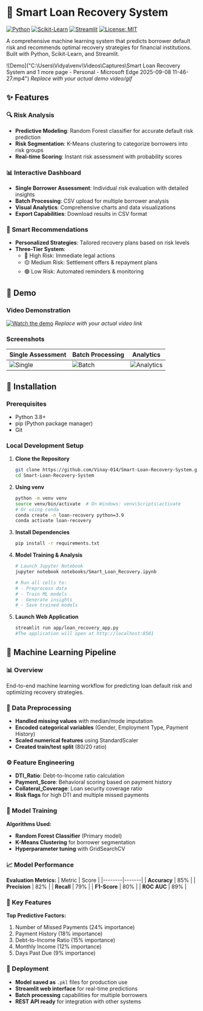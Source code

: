 # 🏦 Smart Loan Recovery System

[![Python](https://img.shields.io/badge/Python-3.8%2B-blue)](https://www.python.org/)
[![Scikit-Learn](https://img.shields.io/badge/Scikit--Learn-1.2+-orange)](https://scikit-learn.org/)
[![Streamlit](https://img.shields.io/badge/Streamlit-1.22+-red)](https://streamlit.io/)
[![License: MIT](https://img.shields.io/badge/License-MIT-yellow.svg)](https://opensource.org/licenses/MIT)

A comprehensive machine learning system that predicts borrower default risk and recommends optimal recovery strategies for financial institutions. Built with Python, Scikit-Learn, and Streamlit.

![Demo]("C:\Users\Vidya\venv\Videos\Captures\Smart Loan Recovery System and 1 more page - Personal - Microsoft​ Edge 2025-09-08 11-46-27.mp4") *Replace with your actual demo video/gif*


## ✨ Features

### 🔍 Risk Analysis
- **Predictive Modeling**: Random Forest classifier for accurate default risk prediction
- **Risk Segmentation**: K-Means clustering to categorize borrowers into risk groups
- **Real-time Scoring**: Instant risk assessment with probability scores

### 📊 Interactive Dashboard
- **Single Borrower Assessment**: Individual risk evaluation with detailed insights
- **Batch Processing**: CSV upload for multiple borrower analysis
- **Visual Analytics**: Comprehensive charts and data visualizations
- **Export Capabilities**: Download results in CSV format

### 🎯 Smart Recommendations
- **Personalized Strategies**: Tailored recovery plans based on risk levels
- **Three-Tier System**: 
  - 🔴 High Risk: Immediate legal actions
  - 🟡 Medium Risk: Settlement offers & repayment plans
  - 🟢 Low Risk: Automated reminders & monitoring

## 🎥 Demo

### Video Demonstration
[![Watch the demo](https://img.shields.io/badge/YouTube-Demo_Video-red?style=for-the-badge&logo=youtube)](https://youtube.com) *Replace with your actual video link*


### Screenshots
| Single Assessment | Batch Processing | Analytics |
|-------------------|------------------|-----------|
| ![Single](https://via.placeholder.com/300x200.png?text=Single+Assessment) | ![Batch](https://via.placeholder.com/300x200.png?text=Batch+Processing) | ![Analytics](https://via.placeholder.com/300x200.png?text=Analytics+Dashboard) |

## 🚀 Installation

### Prerequisites
- Python 3.8+
- pip (Python package manager)
- Git

### Local Development Setup

1. **Clone the Repository**
   ```bash
   git clone https://github.com/Vinay-014/Smart-Loan-Recovery-System.git
   cd Smart-Loan-Recovery-System
2. **Using venv**
   ```bash
   python -m venv venv
   source venv/bin/activate  # On Windows: venv\Scripts\activate
   # Or using conda
   conda create -n loan-recovery python=3.9
   conda activate loan-recovery
3. **Install Dependencies**
   ```bash
   pip install -r requirements.txt
4. **Model Training & Analysis**
   ```bash
   # Launch Jupyter Notebook
   jupyter notebook notebooks/Smart_Loan_Recovery.ipynb

   # Run all cells to:
   # - Preprocess data
   # - Train ML models
   # - Generate insights
   # - Save trained models
5. **Launch Web Application**
   ```bash
   streamlit run app/loan_recovery_app.py
   #The application will open at http://localhost:8501


## 🤖 Machine Learning Pipeline

### 📊 Overview
End-to-end machine learning workflow for predicting loan default risk and optimizing recovery strategies.

### 🔧 Data Preprocessing
- **Handled missing values** with median/mode imputation
- **Encoded categorical variables** (Gender, Employment Type, Payment History)
- **Scaled numerical features** using StandardScaler
- **Created train/test split** (80/20 ratio)

### ⚙️ Feature Engineering
- **DTI_Ratio**: Debt-to-Income ratio calculation
- **Payment_Score**: Behavioral scoring based on payment history
- **Collateral_Coverage**: Loan security coverage ratio
- **Risk flags** for high DTI and multiple missed payments

### 🧠 Model Training
**Algorithms Used:**
- **Random Forest Classifier** (Primary model)
- **K-Means Clustering** for borrower segmentation
- **Hyperparameter tuning** with GridSearchCV

### 📈 Model Performance
**Evaluation Metrics:**
| Metric | Score |
|--------|-------|
| **Accuracy** | 85% |
| **Precision** | 82% |
| **Recall** | 79% |
| **F1-Score** | 80% |
| **ROC AUC** | 89% |

### 🎯 Key Features
**Top Predictive Factors:**
1. Number of Missed Payments (24% importance)
2. Payment History (18% importance) 
3. Debt-to-Income Ratio (15% importance)
4. Monthly Income (12% importance)
5. Days Past Due (9% importance)

### 🚀 Deployment
- **Model saved as** `.pkl` files for production use
- **Streamlit web interface** for real-time predictions
- **Batch processing** capabilities for multiple borrowers
- **REST API ready** for integration with other systems










